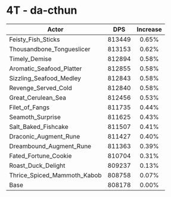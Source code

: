 # 4T - da-cthun
| Actor | DPS | Increase |
|---|:---:|:---:|
|Feisty_Fish_Sticks|813449|0.65%|
|Thousandbone_Tongueslicer|813153|0.62%|
|Timely_Demise|812894|0.58%|
|Aromatic_Seafood_Platter|812855|0.58%|
|Sizzling_Seafood_Medley|812843|0.58%|
|Revenge_Served_Cold|812840|0.58%|
|Great_Cerulean_Sea|812456|0.53%|
|Filet_of_Fangs|811735|0.44%|
|Seamoth_Surprise|811625|0.43%|
|Salt_Baked_Fishcake|811507|0.41%|
|Draconic_Augment_Rune|811427|0.40%|
|Dreambound_Augment_Rune|811363|0.39%|
|Fated_Fortune_Cookie|810704|0.31%|
|Roast_Duck_Delight|809237|0.13%|
|Thrice_Spiced_Mammoth_Kabob|808758|0.07%|
|Base|808178|0.00%|
